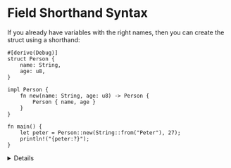 # Field Shorthand Syntax

If you already have variables with the right names, then you can create the
struct using a shorthand:

```rust,editable
#[derive(Debug)]
struct Person {
    name: String,
    age: u8,
}

impl Person {
    fn new(name: String, age: u8) -> Person {
        Person { name, age }
    }
}

fn main() {
    let peter = Person::new(String::from("Peter"), 27);
    println!("{peter:?}");
}
```

<details>

* “Impl”: This is where we define the new() function and add other boilerplate functions. 
* Field Shorthand Syntax: Previously we used a field name with a colon, here [demonstrating the fss] when variable name is the same as the field name
* Function update syntax: 
    * It’s often useful to create a new instance of a struct that includes most of the values from another instance, but changes some. 
    * [let dad =  Person {age:57, .. peter};]
* It’s useful to have output that’s a bit easier to read  [use {:#?}  and re-run]

</details>